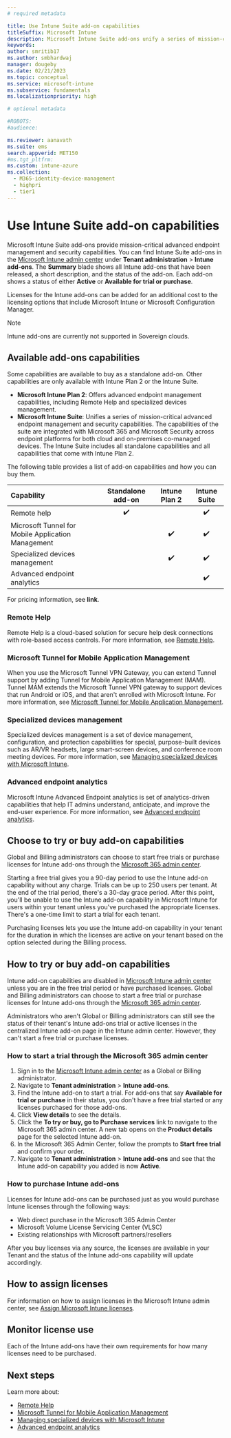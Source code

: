 ```yaml
---
# required metadata

title: Use Intune Suite add-on capabilities
titleSuffix: Microsoft Intune
description: Microsoft Intune Suite add-ons unify a series of mission-critical advanced endpoint management and security capabilities. The capabilities of the suite are integrated with Microsoft 365 and Microsoft Security across endpoint platforms for both cloud and on-premises co-managed devices.  
keywords:
author: smritib17 
ms.author: smbhardwaj
manager: dougeby
ms.date: 02/21/2023
ms.topic: conceptual
ms.service: microsoft-intune
ms.subservice: fundamentals
ms.localizationpriority: high

# optional metadata

#ROBOTS:
#audience:

ms.reviewer: aanavath
ms.suite: ems
search.appverid: MET150
#ms.tgt_pltfrm:
ms.custom: intune-azure
ms.collection: 
  - M365-identity-device-management 
  - highpri
  - tier1
---
```


# Use Intune Suite add-on capabilities

Microsoft Intune Suite add-ons provide mission-critical advanced endpoint management and security capabilities. You can find Intune Suite add-ons in the [Microsoft Intune admin center](https://go.microsoft.com/fwlink/?linkid=2109431) under **Tenant administration** > **Intune add-ons**. The **Summary** blade shows all Intune add-ons that have been released, a short description, and the status of the add-on. Each add-on shows a status of either **Active** or **Available for trial or purchase**.

Licenses for the Intune add-ons can be added for an additional cost to the licensing options that include Microsoft Intune or Microsoft Configuration Manager.

> [!NOTE]
> Intune add-ons are currently not supported in Sovereign clouds.

## Available add-ons capabilities

Some capabilities are available to buy as a standalone add-on. Other capabilities are only available with Intune Plan 2 or the Intune Suite.

- **Microsoft Intune Plan 2**: Offers advanced endpoint management capabilities, including Remote Help and specialized devices management.
- **Microsoft Intune Suite**: Unifies a series of mission-critical advanced endpoint management and security capabilities. The capabilities of the suite are integrated with Microsoft 365 and Microsoft Security across endpoint platforms for both cloud and on-premises co-managed devices. The Intune Suite includes all standalone capabilities and all capabilities that come with Intune Plan 2.

The following table provides a list of add-on capabilities and how you can buy them.

|Capability|Standalone add-on|Intune Plan 2|Intune Suite|
|:---|:---:|:---:|:---:|
|Remote help|✔️| |✔️|
|Microsoft Tunnel for Mobile Application Management| |✔️|✔️|
|Specialized devices management| |✔️|✔️|
|Advanced endpoint analytics| | |✔️|

For pricing information, see **link**.

### Remote Help

Remote Help is a cloud-based solution for secure help desk connections with role-based access controls. For more information, see [Remote Help](../remote-actions/remote-help.md).

### Microsoft Tunnel for Mobile Application Management

When you use the Microsoft Tunnel VPN Gateway, you can extend Tunnel support by adding Tunnel for Mobile Application Management (MAM). Tunnel MAM extends the Microsoft Tunnel VPN gateway to support devices that run Android or iOS, and that aren't enrolled with Microsoft Intune. For more information, see [Microsoft Tunnel for Mobile Application Management](../protect/microsoft-tunnel-mam.md).

### Specialized devices management

Specialized devices management is a set of device management, configuration, and protection capabilities for special, purpose-built devices such as AR/VR headsets, large smart-screen devices, and conference room meeting devices. For more information, see [Managing specialized devices with Microsoft Intune](specialty-devices-with-intune.md).

### Advanced endpoint analytics

Microsoft Intune Advanced Endpoint analytics is set of analytics-driven capabilities that help IT admins understand, anticipate, and improve the end-user experience. For more information, see [Advanced endpoint analytics](../../analytics/overview.md).

## Choose to try or buy add-on capabilities

Global and Billing administrators can choose to start free trials or purchase licenses for Intune add-ons through the [Microsoft 365 admin center](https://admin.microsoft.com).  

Starting a free trial gives you a 90-day period to use the Intune add-on capability without any charge. Trials can be up to 250 users per tenant. At the end of the trial period, there's a 30-day grace period. After this point, you'll be unable to use the Intune add-on capability in Microsoft Intune for users within your tenant unless you've purchased the appropriate licenses. There's a one-time limit to start a trial for each tenant.  

Purchasing licenses lets you use the Intune add-on capability in your tenant for the duration in which the licenses are active on your tenant based on the option selected during the Billing process.

## How to try or buy add-on capabilities

Intune add-on capabilities are disabled in [Microsoft Intune admin center](https://go.microsoft.com/fwlink/?linkid=2109431) unless you are in the free trial period or have purchased licenses. Global and Billing administrators can choose to start a free trial or purchase licenses for Intune add-ons through the [Microsoft 365 admin center](https://admin.microsoft.com).

Administrators who aren't Global or Billing administrators can still see the status of their tenant's Intune add-ons trial or active licenses in the centralized Intune add-on page in the Intune admin center. However, they can't start a free trial or purchase licenses.  

### How to start a trial through the Microsoft 365 admin center

1. Sign in to the [Microsoft Intune admin center](https://go.microsoft.com/fwlink/?linkid=2109431) as a Global or Billing administrator.
1. Navigate to **Tenant administration** > **Intune add-ons**.
1. Find the Intune add-on to start a trial. For add-ons that say **Available for trial or purchase** in their status, you don't have a free trial started or any licenses purchased for those add-ons.
1. Click **View details** to see the details.
1. Click the **To try or buy, go to Purchase services** link to navigate to the Microsoft 365 admin center. A new tab opens on the **Product details** page for the selected Intune add-on.
1. In the Microsoft 365 Admin Center, follow the prompts to **Start free trial** and confirm your order.
1. Navigate to **Tenant administration** > **Intune add-ons** and see that the Intune add-on capability you added is now **Active**.

### How to purchase Intune add-ons

Licenses for Intune add-ons can be purchased just as you would purchase Intune licenses through the following ways:

- Web direct purchase in the Microsoft 365 Admin Center
- Microsoft Volume License Servicing Center (VLSC)
- Existing relationships with Microsoft partners/resellers

After you buy licenses via any source, the licenses are available in your Tenant and the status of the Intune add-ons capability will update accordingly.

## How to assign licenses

For information on how to assign licenses in the Microsoft Intune admin center, see [Assign Microsoft Intune licenses](licenses-assign.md).

## Monitor license use

Each of the Intune add-ons have their own requirements for how many licenses need to be purchased.

## Next steps

Learn more about:

- [Remote Help](..\remote-actions\remote-help.md)
- [Microsoft Tunnel for Mobile Application Management](../protect/microsoft-tunnel-mam.md)
- [Managing specialized devices with Microsoft Intune](specialty-devices-with-intune.md)
- [Advanced endpoint analytics](../../analytics/overview.md)
